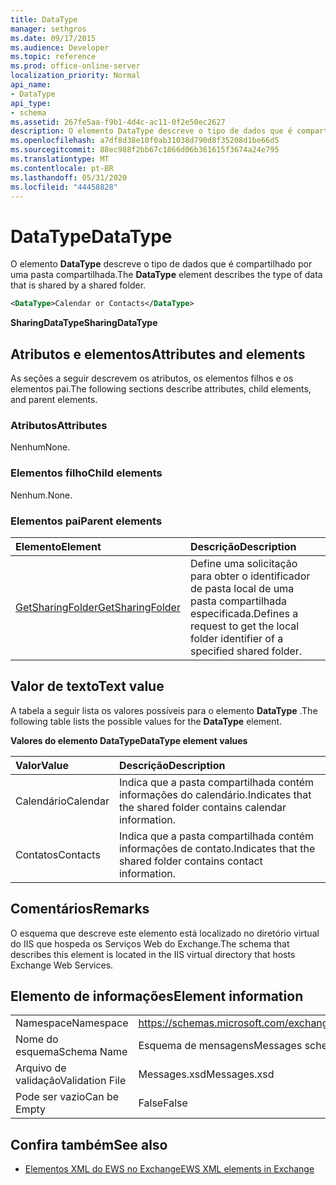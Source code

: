 ```yaml
---
title: DataType
manager: sethgros
ms.date: 09/17/2015
ms.audience: Developer
ms.topic: reference
ms.prod: office-online-server
localization_priority: Normal
api_name:
- DataType
api_type:
- schema
ms.assetid: 267fe5aa-f9b1-4d4c-ac11-0f2e50ec2627
description: O elemento DataType descreve o tipo de dados que é compartilhado por uma pasta compartilhada.
ms.openlocfilehash: a7df8d38e10f0ab31038d790d8f35208d1be66d5
ms.sourcegitcommit: 88ec988f2bb67c1866d06b361615f3674a24e795
ms.translationtype: MT
ms.contentlocale: pt-BR
ms.lasthandoff: 05/31/2020
ms.locfileid: "44458828"
---
```

# <a name="datatype"></a><span data-ttu-id="fc402-103">DataType</span><span class="sxs-lookup"><span data-stu-id="fc402-103">DataType</span></span>

<span data-ttu-id="fc402-104">O elemento **DataType** descreve o tipo de dados que é compartilhado por uma pasta compartilhada.</span><span class="sxs-lookup"><span data-stu-id="fc402-104">The **DataType** element describes the type of data that is shared by a shared folder.</span></span> 
  
```xml
<DataType>Calendar or Contacts</DataType>
```

<span data-ttu-id="fc402-105">**SharingDataType**</span><span class="sxs-lookup"><span data-stu-id="fc402-105">**SharingDataType**</span></span>

## <a name="attributes-and-elements"></a><span data-ttu-id="fc402-106">Atributos e elementos</span><span class="sxs-lookup"><span data-stu-id="fc402-106">Attributes and elements</span></span>

<span data-ttu-id="fc402-107">As seções a seguir descrevem os atributos, os elementos filhos e os elementos pai.</span><span class="sxs-lookup"><span data-stu-id="fc402-107">The following sections describe attributes, child elements, and parent elements.</span></span>
  
### <a name="attributes"></a><span data-ttu-id="fc402-108">Atributos</span><span class="sxs-lookup"><span data-stu-id="fc402-108">Attributes</span></span>

<span data-ttu-id="fc402-109">Nenhum</span><span class="sxs-lookup"><span data-stu-id="fc402-109">None.</span></span>
  
### <a name="child-elements"></a><span data-ttu-id="fc402-110">Elementos filho</span><span class="sxs-lookup"><span data-stu-id="fc402-110">Child elements</span></span>

<span data-ttu-id="fc402-111">Nenhum.</span><span class="sxs-lookup"><span data-stu-id="fc402-111">None.</span></span>
  
### <a name="parent-elements"></a><span data-ttu-id="fc402-112">Elementos pai</span><span class="sxs-lookup"><span data-stu-id="fc402-112">Parent elements</span></span>

|<span data-ttu-id="fc402-113">**Elemento**</span><span class="sxs-lookup"><span data-stu-id="fc402-113">**Element**</span></span>|<span data-ttu-id="fc402-114">**Descrição**</span><span class="sxs-lookup"><span data-stu-id="fc402-114">**Description**</span></span>|
|:-----|:-----|
|[<span data-ttu-id="fc402-115">GetSharingFolder</span><span class="sxs-lookup"><span data-stu-id="fc402-115">GetSharingFolder</span></span>](getsharingfolder.md) <br/> |<span data-ttu-id="fc402-116">Define uma solicitação para obter o identificador de pasta local de uma pasta compartilhada especificada.</span><span class="sxs-lookup"><span data-stu-id="fc402-116">Defines a request to get the local folder identifier of a specified shared folder.</span></span>  <br/> |
   
## <a name="text-value"></a><span data-ttu-id="fc402-117">Valor de texto</span><span class="sxs-lookup"><span data-stu-id="fc402-117">Text value</span></span>

<span data-ttu-id="fc402-118">A tabela a seguir lista os valores possíveis para o elemento **DataType** .</span><span class="sxs-lookup"><span data-stu-id="fc402-118">The following table lists the possible values for the **DataType** element.</span></span> 
  
<span data-ttu-id="fc402-119">**Valores do elemento DataType**</span><span class="sxs-lookup"><span data-stu-id="fc402-119">**DataType element values**</span></span>

|<span data-ttu-id="fc402-120">**Valor**</span><span class="sxs-lookup"><span data-stu-id="fc402-120">**Value**</span></span>|<span data-ttu-id="fc402-121">**Descrição**</span><span class="sxs-lookup"><span data-stu-id="fc402-121">**Description**</span></span>|
|:-----|:-----|
|<span data-ttu-id="fc402-122">Calendário</span><span class="sxs-lookup"><span data-stu-id="fc402-122">Calendar</span></span>  <br/> |<span data-ttu-id="fc402-123">Indica que a pasta compartilhada contém informações do calendário.</span><span class="sxs-lookup"><span data-stu-id="fc402-123">Indicates that the shared folder contains calendar information.</span></span>  <br/> |
|<span data-ttu-id="fc402-124">Contatos</span><span class="sxs-lookup"><span data-stu-id="fc402-124">Contacts</span></span>  <br/> |<span data-ttu-id="fc402-125">Indica que a pasta compartilhada contém informações de contato.</span><span class="sxs-lookup"><span data-stu-id="fc402-125">Indicates that the shared folder contains contact information.</span></span>  <br/> |
   
## <a name="remarks"></a><span data-ttu-id="fc402-126">Comentários</span><span class="sxs-lookup"><span data-stu-id="fc402-126">Remarks</span></span>

<span data-ttu-id="fc402-127">O esquema que descreve este elemento está localizado no diretório virtual do IIS que hospeda os Serviços Web do Exchange.</span><span class="sxs-lookup"><span data-stu-id="fc402-127">The schema that describes this element is located in the IIS virtual directory that hosts Exchange Web Services.</span></span>
  
## <a name="element-information"></a><span data-ttu-id="fc402-128">Elemento de informações</span><span class="sxs-lookup"><span data-stu-id="fc402-128">Element information</span></span>

|||
|:-----|:-----|
|<span data-ttu-id="fc402-129">Namespace</span><span class="sxs-lookup"><span data-stu-id="fc402-129">Namespace</span></span>  <br/> |https://schemas.microsoft.com/exchange/services/2006/messages  <br/> |
|<span data-ttu-id="fc402-130">Nome do esquema</span><span class="sxs-lookup"><span data-stu-id="fc402-130">Schema Name</span></span>  <br/> |<span data-ttu-id="fc402-131">Esquema de mensagens</span><span class="sxs-lookup"><span data-stu-id="fc402-131">Messages schema</span></span>  <br/> |
|<span data-ttu-id="fc402-132">Arquivo de validação</span><span class="sxs-lookup"><span data-stu-id="fc402-132">Validation File</span></span>  <br/> |<span data-ttu-id="fc402-133">Messages.xsd</span><span class="sxs-lookup"><span data-stu-id="fc402-133">Messages.xsd</span></span>  <br/> |
|<span data-ttu-id="fc402-134">Pode ser vazio</span><span class="sxs-lookup"><span data-stu-id="fc402-134">Can be Empty</span></span>  <br/> |<span data-ttu-id="fc402-135">False</span><span class="sxs-lookup"><span data-stu-id="fc402-135">False</span></span>  <br/> |
   
## <a name="see-also"></a><span data-ttu-id="fc402-136">Confira também</span><span class="sxs-lookup"><span data-stu-id="fc402-136">See also</span></span>

- [<span data-ttu-id="fc402-137">Elementos XML do EWS no Exchange</span><span class="sxs-lookup"><span data-stu-id="fc402-137">EWS XML elements in Exchange</span></span>](ews-xml-elements-in-exchange.md)

